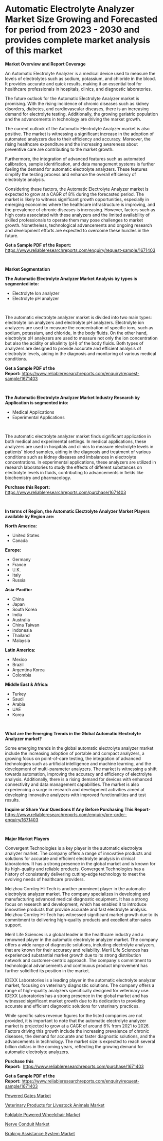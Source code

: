 <p><h1>Automatic Electrolyte Analyzer Market Size Growing and Forecasted for period from 2023 - 2030 and provides complete market analysis of this market</h1></p><p><strong>Market Overview and Report Coverage</strong></p>
<p><p>An Automatic Electrolyte Analyzer is a medical device used to measure the levels of electrolytes such as sodium, potassium, and chloride in the blood. It provides accurate and quick results, making it an essential tool for healthcare professionals in hospitals, clinics, and diagnostic laboratories.</p><p>The future outlook for the Automatic Electrolyte Analyzer market is promising. With the rising incidence of chronic diseases such as kidney disorders, diabetes, and cardiovascular diseases, there is an increasing demand for electrolyte testing. Additionally, the growing geriatric population and the advancements in technology are driving the market growth.</p><p>The current outlook of the Automatic Electrolyte Analyzer market is also positive. The market is witnessing a significant increase in the adoption of automated analyzers due to their efficiency and accuracy. Moreover, the rising healthcare expenditure and the increasing awareness about preventive care are contributing to the market growth.</p><p>Furthermore, the integration of advanced features such as automated calibration, sample identification, and data management systems is further fueling the demand for automatic electrolyte analyzers. These features simplify the testing process and enhance the overall efficiency of electrolyte analysis.</p><p>Considering these factors, the Automatic Electrolyte Analyzer market is expected to grow at a CAGR of 8% during the forecasted period. The market is likely to witness significant growth opportunities, especially in emerging economies where the healthcare infrastructure is improving, and the prevalence of chronic diseases is increasing. However, factors such as high costs associated with these analyzers and the limited availability of skilled professionals to operate them may pose challenges to market growth. Nonetheless, technological advancements and ongoing research and development efforts are expected to overcome these hurdles in the future.</p></p>
<p><strong>Get a Sample PDF of the Report:</strong> <a href="https://www.reliableresearchreports.com/enquiry/request-sample/1671403">https://www.reliableresearchreports.com/enquiry/request-sample/1671403</a></p>
<p>&nbsp;</p>
<p><strong>Market Segmentation</strong></p>
<p><strong>The Automatic Electrolyte Analyzer Market Analysis by types is segmented into:</strong></p>
<p><ul><li>Electrolyte Ion analyzer</li><li>Electrolyte pH analyzer</li></ul></p>
<p>&nbsp;</p>
<p><p>The automatic electrolyte analyzer market is divided into two main types: electrolyte ion analyzers and electrolyte pH analyzers. Electrolyte ion analyzers are used to measure the concentration of specific ions, such as sodium, potassium, and chloride, in the body fluids. On the other hand, electrolyte pH analyzers are used to measure not only the ion concentration but also the acidity or alkalinity (pH) of the body fluids. Both types of analyzers are designed to provide accurate and efficient analysis of electrolyte levels, aiding in the diagnosis and monitoring of various medical conditions.</p></p>
<p><strong>Get a Sample PDF of the Report:</strong>&nbsp;<a href="https://www.reliableresearchreports.com/enquiry/request-sample/1671403">https://www.reliableresearchreports.com/enquiry/request-sample/1671403</a></p>
<p>&nbsp;</p>
<p><strong>The Automatic Electrolyte Analyzer Market Industry Research by Application is segmented into:</strong></p>
<p><ul><li>Medical Applications</li><li>Experimental Applications</li></ul></p>
<p>&nbsp;</p>
<p><p>The automatic electrolyte analyzer market finds significant application in both medical and experimental settings. In medical applications, these analyzers are used in hospitals and clinics to measure electrolyte levels in patients' blood samples, aiding in the diagnosis and treatment of various conditions such as kidney diseases and imbalances in electrolyte concentrations. In experimental applications, these analyzers are utilized in research laboratories to study the effects of different substances on electrolyte levels in fluids, contributing to advancements in fields like biochemistry and pharmacology.</p></p>
<p><strong>Purchase this Report:</strong>&nbsp; <a href="https://www.reliableresearchreports.com/purchase/1671403">https://www.reliableresearchreports.com/purchase/1671403</a></p>
<p>&nbsp;</p>
<p><strong>In terms of Region, the Automatic Electrolyte Analyzer Market Players available by Region are:</strong></p>
<p>
    <p> <strong> North America: </strong>
        <ul>
            <li>United States</li>
            <li>Canada</li>
        </ul>
        </p> 
    <p> <strong> Europe: </strong>
        <ul>
            <li>Germany</li>
            <li>France</li>
            <li>U.K.</li>
            <li>Italy</li>
            <li>Russia</li>
        </ul>
        </p> 
    <p> <strong> Asia-Pacific: </strong>
        <ul>
            <li>China</li>
            <li>Japan</li>
            <li>South Korea</li>
            <li>India</li>
            <li>Australia</li>
            <li>China Taiwan</li>
            <li>Indonesia</li>
            <li>Thailand</li>
            <li>Malaysia</li>
        </ul>
        </p> 
    <p> <strong> Latin America: </strong>
        <ul>
            <li>Mexico</li>
            <li>Brazil</li>
            <li>Argentina Korea</li>
            <li>Colombia</li>
        </ul>
        </p> 
    <p> <strong> Middle East & Africa: </strong>
        <ul>
            <li>Turkey</li>
            <li>Saudi</li>
            <li>Arabia</li>
            <li>UAE</li>
            <li>Korea</li>
        </ul>
    </p>
    </p>
<p>&nbsp;</p>
<p><strong>What are the Emerging Trends in the Global Automatic Electrolyte Analyzer market?</strong></p>
<p><p>Some emerging trends in the global automatic electrolyte analyzer market include the increasing adoption of portable and compact analyzers, a growing focus on point-of-care testing, the integration of advanced technologies such as artificial intelligence and machine learning, and the development of multi-parameter analyzers. The market is witnessing a shift towards automation, improving the accuracy and efficiency of electrolyte analysis. Additionally, there is a rising demand for devices with enhanced connectivity and data management capabilities. The market is also experiencing a surge in research and development activities aimed at developing innovative analyzers with improved functionalities and test results.</p></p>
<p><strong>Inquire or Share Your Questions If Any Before Purchasing This Report</strong>- <a href="https://www.reliableresearchreports.com/enquiry/pre-order-enquiry/1671403">https://www.reliableresearchreports.com/enquiry/pre-order-enquiry/1671403</a></p>
<p>&nbsp;</p>
<p><strong>Major Market Players</strong></p>
<p><p>Convergent Technologies is a key player in the automatic electrolyte analyzer market. The company offers a range of innovative products and solutions for accurate and efficient electrolyte analysis in clinical laboratories. It has a strong presence in the global market and is known for its high-quality and reliable products. Convergent Technologies has a history of consistently delivering cutting-edge technology to meet the evolving needs of healthcare providers.</p><p>Meizhou Cornley Hi-Tech is another prominent player in the automatic electrolyte analyzer market. The company specializes in developing and manufacturing advanced medical diagnostic equipment. It has a strong focus on research and development, which has enabled it to introduce innovative products that provide accurate and fast electrolyte analysis. Meizhou Cornley Hi-Tech has witnessed significant market growth due to its commitment to delivering high-quality products and excellent after-sales support.</p><p>Meril Life Sciences is a global leader in the healthcare industry and a renowned player in the automatic electrolyte analyzer market. The company offers a wide range of diagnostic solutions, including electrolyte analyzers, that are known for their accuracy and reliability. Meril Life Sciences has experienced substantial market growth due to its strong distribution network and customer-centric approach. The company's commitment to technological advancements and continuous product improvement has further solidified its position in the market.</p><p>IDEXX Laboratories is a leading player in the automatic electrolyte analyzer market, focusing on veterinary diagnostic solutions. The company offers a range of high-quality analyzers specifically designed for veterinary use. IDEXX Laboratories has a strong presence in the global market and has witnessed significant market growth due to its dedication to providing accurate and efficient diagnostic solutions for veterinary practices. </p><p>While specific sales revenue figures for the listed companies are not provided, it is important to note that the automatic electrolyte analyzer market is projected to grow at a CAGR of around 6% from 2021 to 2026. Factors driving this growth include the increasing prevalence of chronic diseases, the demand for accurate and faster diagnostic solutions, and the advancements in technology. The market size is expected to reach several billion dollars in the coming years, reflecting the growing demand for automatic electrolyte analyzers.</p></p>
<p><strong>Purchase this Report:</strong>&nbsp;&nbsp;<a href="https://www.reliableresearchreports.com/purchase/1671403">https://www.reliableresearchreports.com/purchase/1671403</a></p>
<p></p>
<p><strong>Get a Sample PDF of the Report:</strong>&nbsp;<a href="https://www.reliableresearchreports.com/enquiry/request-sample/1671403">https://www.reliableresearchreports.com/enquiry/request-sample/1671403</a></p>
<p><p><a href="https://github.com/castoriffic/Market-Research-Report-List-1/blob/main/powered-gates-market.md">Powered Gates Market</a></p><p><a href="https://medium.com/@donnakelly19891/veterinary-products-for-livestock-animals-market-trends-forecast-and-competitive-analysis-to-8c4f1ab4e533">Veterinary Products for Livestock Animals Market</a></p><p><a href="https://www.linkedin.com/pulse/foldable-powered-wheelchair-market-size-growth-forecast-lirkf/">Foldable Powered Wheelchair Market</a></p><p><a href="https://www.linkedin.com/pulse/nerve-conduit-market-share-amp-new-trends-analysis-report-biysf/">Nerve Conduit Market</a></p><p><a href="https://github.com/ashepherd82/Market-Research-Report-List-1/blob/main/braking-assistance-system-market.md">Braking Assistance System Market</a></p></p>